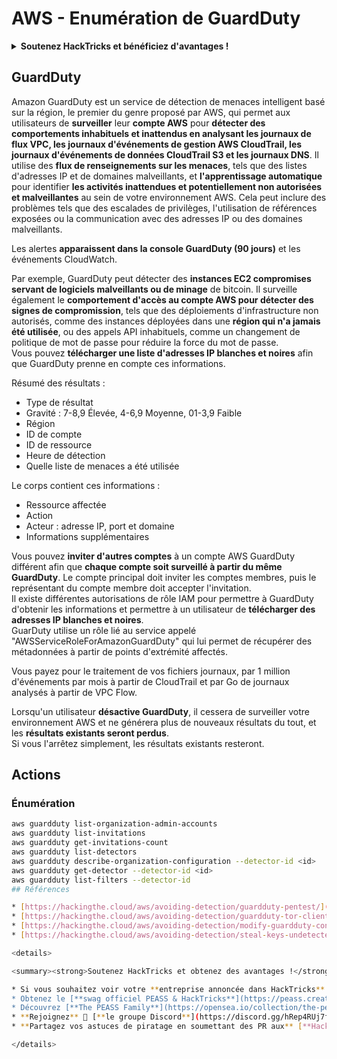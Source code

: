 # AWS - Enumération de GuardDuty

<details>

<summary><strong>Soutenez HackTricks et bénéficiez d'avantages !</strong></summary>

* Si vous souhaitez voir votre **entreprise annoncée dans HackTricks** ou si vous souhaitez accéder à la **dernière version de PEASS ou télécharger HackTricks en PDF**, consultez les [**PLANS D'ABONNEMENT**](https://github.com/sponsors/carlospolop) !
* Obtenez le [**swag officiel PEASS & HackTricks**](https://peass.creator-spring.com)
* Découvrez [**The PEASS Family**](https://opensea.io/collection/the-peass-family), notre collection d'[**NFT exclusifs**](https://opensea.io/collection/the-peass-family)
* **Rejoignez le** 💬 [**groupe Discord**](https://discord.gg/hRep4RUj7f) ou le [**groupe Telegram**](https://t.me/peass) ou **suivez** moi sur **Twitter** 🐦 [**@carlospolopm**](https://twitter.com/carlospolopm).

</details>

## GuardDuty

Amazon GuardDuty est un service de détection de menaces intelligent basé sur la région, le premier du genre proposé par AWS, qui permet aux utilisateurs de **surveiller** leur **compte AWS** pour **détecter des comportements inhabituels et inattendus en analysant les journaux de flux VPC, les journaux d'événements de gestion AWS CloudTrail, les journaux d'événements de données CloudTrail S3 et les journaux DNS**. Il utilise des **flux de renseignements sur les menaces**, tels que des listes d'adresses IP et de domaines malveillants, et **l'apprentissage automatique** pour identifier **les activités inattendues et potentiellement non autorisées et malveillantes** au sein de votre environnement AWS. Cela peut inclure des problèmes tels que des escalades de privilèges, l'utilisation de références exposées ou la communication avec des adresses IP ou des domaines malveillants.

Les alertes **apparaissent dans la console GuardDuty (90 jours)** et les événements CloudWatch.

Par exemple, GuardDuty peut détecter des **instances EC2 compromises servant de logiciels malveillants ou de minage** de bitcoin. Il surveille également le **comportement d'accès au compte AWS pour détecter des signes de compromission**, tels que des déploiements d'infrastructure non autorisés, comme des instances déployées dans une **région qui n'a jamais été utilisée**, ou des appels API inhabituels, comme un changement de politique de mot de passe pour réduire la force du mot de passe.\
Vous pouvez **télécharger une liste d'adresses IP blanches et noires** afin que GuardDuty prenne en compte ces informations.

Résumé des résultats :

* Type de résultat
* Gravité : 7-8,9 Élevée, 4-6,9 Moyenne, 01-3,9 Faible
* Région
* ID de compte
* ID de ressource
* Heure de détection
* Quelle liste de menaces a été utilisée

Le corps contient ces informations :

* Ressource affectée
* Action
* Acteur : adresse IP, port et domaine
* Informations supplémentaires

Vous pouvez **inviter d'autres comptes** à un compte AWS GuardDuty différent afin que **chaque compte soit surveillé à partir du même GuardDuty**. Le compte principal doit inviter les comptes membres, puis le représentant du compte membre doit accepter l'invitation.\
Il existe différentes autorisations de rôle IAM pour permettre à GuardDuty d'obtenir les informations et permettre à un utilisateur de **télécharger des adresses IP blanches et noires**.\
GuarDuty utilise un rôle lié au service appelé "AWSServiceRoleForAmazonGuardDuty" qui lui permet de récupérer des métadonnées à partir de points d'extrémité affectés.

Vous payez pour le traitement de vos fichiers journaux, par 1 million d'événements par mois à partir de CloudTrail et par Go de journaux analysés à partir de VPC Flow.

Lorsqu'un utilisateur **désactive GuardDuty**, il cessera de surveiller votre environnement AWS et ne générera plus de nouveaux résultats du tout, et les **résultats existants seront perdus**.\
Si vous l'arrêtez simplement, les résultats existants resteront.

## Actions

### Énumération

```bash
aws guardduty list-organization-admin-accounts
aws guardduty list-invitations
aws guardduty get-invitations-count
aws guardduty list-detectors
aws guardduty describe-organization-configuration --detector-id <id>
aws guardduty get-detector --detector-id <id>
aws guardduty list-filters --detector-id
## Références

* [https://hackingthe.cloud/aws/avoiding-detection/guardduty-pentest/](https://hackingthe.cloud/aws/avoiding-detection/guardduty-pentest/)
* [https://hackingthe.cloud/aws/avoiding-detection/guardduty-tor-client/](https://hackingthe.cloud/aws/avoiding-detection/guardduty-tor-client/)
* [https://hackingthe.cloud/aws/avoiding-detection/modify-guardduty-config/](https://hackingthe.cloud/aws/avoiding-detection/modify-guardduty-config/)
* [https://hackingthe.cloud/aws/avoiding-detection/steal-keys-undetected/](https://hackingthe.cloud/aws/avoiding-detection/steal-keys-undetected/)

<details>

<summary><strong>Soutenez HackTricks et obtenez des avantages !</strong></summary>

* Si vous souhaitez voir votre **entreprise annoncée dans HackTricks** ou si vous souhaitez accéder à la **dernière version de PEASS ou télécharger HackTricks en PDF**, consultez les [**PLANS D'ABONNEMENT**](https://github.com/sponsors/carlospolop) !
* Obtenez le [**swag officiel PEASS & HackTricks**](https://peass.creator-spring.com)
* Découvrez [**The PEASS Family**](https://opensea.io/collection/the-peass-family), notre collection d'[**NFTs**](https://opensea.io/collection/the-peass-family) exclusifs
* **Rejoignez** 💬 [**le groupe Discord**](https://discord.gg/hRep4RUj7f) ou le [**groupe Telegram**](https://t.me/peass) ou **suivez** moi sur **Twitter** 🐦 [**@carlospolopm**](https://twitter.com/carlospolopm).
* **Partagez vos astuces de piratage en soumettant des PR aux** [**HackTricks**](https://github.com/carlospolop/hacktricks) et [**HackTricks Cloud**](https://github.com/carlospolop/hacktricks-cloud) github repos.

</details>